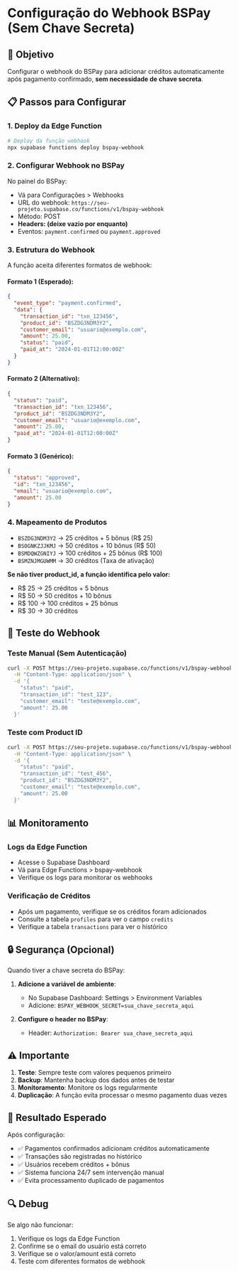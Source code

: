 # Configuração do Webhook BSPay (Sem Chave Secreta)

## 🎯 **Objetivo**
Configurar o webhook do BSPay para adicionar créditos automaticamente após pagamento confirmado, **sem necessidade de chave secreta**.

## 📋 **Passos para Configurar**

### 1. **Deploy da Edge Function**
```bash
# Deploy da função webhook
npx supabase functions deploy bspay-webhook
```

### 2. **Configurar Webhook no BSPay**
No painel do BSPay:
- Vá para Configurações > Webhooks
- URL do webhook: `https://seu-projeto.supabase.co/functions/v1/bspay-webhook`
- Método: POST
- **Headers: (deixe vazio por enquanto)**
- Eventos: `payment.confirmed` ou `payment.approved`

### 3. **Estrutura do Webhook**
A função aceita diferentes formatos de webhook:

#### Formato 1 (Esperado):
```json
{
  "event_type": "payment.confirmed",
  "data": {
    "transaction_id": "txn_123456",
    "product_id": "BSZDG3NDM3Y2",
    "customer_email": "usuario@exemplo.com",
    "amount": 25.00,
    "status": "paid",
    "paid_at": "2024-01-01T12:00:00Z"
  }
}
```

#### Formato 2 (Alternativo):
```json
{
  "status": "paid",
  "transaction_id": "txn_123456",
  "product_id": "BSZDG3NDM3Y2",
  "customer_email": "usuario@exemplo.com",
  "amount": 25.00,
  "paid_at": "2024-01-01T12:00:00Z"
}
```

#### Formato 3 (Genérico):
```json
{
  "status": "approved",
  "id": "txn_123456",
  "email": "usuario@exemplo.com",
  "amount": 25.00
}
```

### 4. **Mapeamento de Produtos**
- `BSZDG3NDM3Y2` → 25 créditos + 5 bônus (R$ 25)
- `BSOGNKZJJKMJ` → 50 créditos + 10 bônus (R$ 50)
- `BSMDQWZGNIYJ` → 100 créditos + 25 bônus (R$ 100)
- `BSMZNJMGUWMM` → 30 créditos (Taxa de ativação)

**Se não tiver product_id, a função identifica pelo valor:**
- R$ 25 → 25 créditos + 5 bônus
- R$ 50 → 50 créditos + 10 bônus
- R$ 100 → 100 créditos + 25 bônus
- R$ 30 → 30 créditos

## 🔧 **Teste do Webhook**

### Teste Manual (Sem Autenticação)
```bash
curl -X POST https://seu-projeto.supabase.co/functions/v1/bspay-webhook \
  -H "Content-Type: application/json" \
  -d '{
    "status": "paid",
    "transaction_id": "test_123",
    "customer_email": "teste@exemplo.com",
    "amount": 25.00
  }'
```

### Teste com Product ID
```bash
curl -X POST https://seu-projeto.supabase.co/functions/v1/bspay-webhook \
  -H "Content-Type: application/json" \
  -d '{
    "status": "paid",
    "transaction_id": "test_456",
    "product_id": "BSZDG3NDM3Y2",
    "customer_email": "teste@exemplo.com",
    "amount": 25.00
  }'
```

## 📊 **Monitoramento**

### Logs da Edge Function
- Acesse o Supabase Dashboard
- Vá para Edge Functions > bspay-webhook
- Verifique os logs para monitorar os webhooks

### Verificação de Créditos
- Após um pagamento, verifique se os créditos foram adicionados
- Consulte a tabela `profiles` para ver o campo `credits`
- Verifique a tabela `transactions` para ver o histórico

## 🔒 **Segurança (Opcional)**

Quando tiver a chave secreta do BSPay:

1. **Adicione a variável de ambiente**:
   - No Supabase Dashboard: Settings > Environment Variables
   - Adicione: `BSPAY_WEBHOOK_SECRET=sua_chave_secreta_aqui`

2. **Configure o header no BSPay**:
   - Header: `Authorization: Bearer sua_chave_secreta_aqui`

## ⚠️ **Importante**

1. **Teste**: Sempre teste com valores pequenos primeiro
2. **Backup**: Mantenha backup dos dados antes de testar
3. **Monitoramento**: Monitore os logs regularmente
4. **Duplicação**: A função evita processar o mesmo pagamento duas vezes

## 🚀 **Resultado Esperado**

Após configuração:
- ✅ Pagamentos confirmados adicionam créditos automaticamente
- ✅ Transações são registradas no histórico
- ✅ Usuários recebem créditos + bônus
- ✅ Sistema funciona 24/7 sem intervenção manual
- ✅ Evita processamento duplicado de pagamentos

## 🔍 **Debug**

Se algo não funcionar:
1. Verifique os logs da Edge Function
2. Confirme se o email do usuário está correto
3. Verifique se o valor/amount está correto
4. Teste com diferentes formatos de webhook 